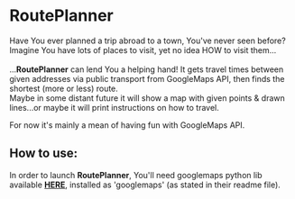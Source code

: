 # RoutePlanner
Have You ever planned a trip abroad to a town, You've never seen before?
<br>
Imagine You have lots of places to visit, yet no idea HOW to visit them...
<br>
<br>
...**RoutePlanner** can lend You a helping hand!
It gets travel times between given addresses via public transport from GoogleMaps API, then finds the shortest (more or less) route.
<br>
Maybe in some distant future it will show a map with given points & drawn lines...or maybe it will print instructions on how to travel.

For now it's mainly a mean of having fun with GoogleMaps API.

## How to use:
In order to launch **RoutePlanner**, You'll need googlemaps python lib available [**HERE**](https://github.com/googlemaps/google-maps-services-python/), installed as 'googlemaps' (as stated in their readme file).
